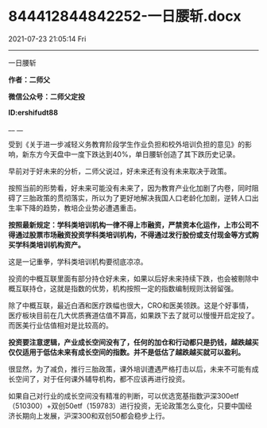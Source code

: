 # 844412844842252-一日腰斩.docx

2021-07-23 21:05:14 Fri

----

一日腰斩

__作者：二师父__

__微信公众号：二师父定投__

__ID:ershifudt88__

__ __

受到《关于进一步减轻义务教育阶段学生作业负担和校外培训负担的意见》的影响，新东方今天盘中一度下跌达到40%，单日腰斩创造了其下跌历史记录。

早前对于好未来的分析，二师父说过，好未来还有没有未来取决于政策。

按照当前的形势看，好未来可能没有未来了，因为教育产业化加剧了内卷，同时阻碍了三胎政策的贯彻落实，所以为了更好地解决我国人口老龄化加剧，逆转人口出生率下降的趋势，教培企业势必遭遇重击。

__按照最新规定：学科类培训机构一律不得上市融资，严禁资本化运作，上市公司不得通过股票市场融资投资学科类培训机构，不得通过发行股份或支付现金等方式购买学科类培训机构资产。__

这是一记重拳，学科类培训机构要彻底凉凉。

投资的中概互联里面有部分持仓好未来，如果以后好未来持续下跌，也会被剔除中概互联持仓，这就是指数的优势，机构按照一定的指数编制规则汰弱留强。

除了中概互联，最近白酒和医疗跌幅也很大，CRO和医美领跌。这是个好事情，医疗板块目前在几大优质赛道估值不算高，如果跌下去了就可以慢慢开启定投了。而医美行业估值相对是比较高的。

__投资要注意逻辑，产业成长空间没有了，任何的加仓和行动都只是扔钱，越跌越买仅仅适用于低估未来有成长空间的指数。并不是低估了越跌越买就可以盈利。__

很显然，为了减负，推行三胎政策，课外培训遭遇严格打击以后，未来不可能有成长空间了，对于任何课外辅导机构，都不应该再进行投资。

如果自己对行业的成长空间没有精准的判断，可以优选宽基指数沪深300etf（510300）\+双创50etf（159783）进行投资，无论政策怎么变化，只要中国经济长期向上发展，沪深300和双创50都会稳步上行。


